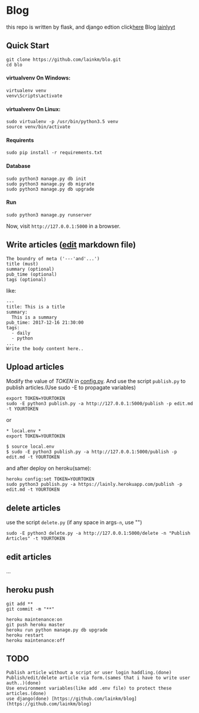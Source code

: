 Blog
====

this repo is written by flask, and django edtion click[here](https://github.com/lainkm/blog)
Blog [lainlyyt](https://lainlyyt.herokuapp.com/)


Quick Start
-----------


    git clone https://github.com/lainkm/blo.git
    cd blo

#### virtualvenv On Windows:

    virtualenv venv
    venv\Scripts\activate

#### virtualvenv On Linux:

    sudo virtualenv -p /usr/bin/python3.5 venv
    source venv/bin/activate

#### Requirents

    sudo pip install -r requirements.txt

#### Database

    sudo python3 manage.py db init
    sudo python3 manage.py db migrate
    sudo python3 manage.py db upgrade

#### Run

    sudo python3 manage.py runserver

Now, visit `http://127.0.0.1:5000` in a browser.


Write articles ([edit](https://raw.githubusercontent.com/lainkm/blo/master/edit.md) markdown file)
--------------------------------------------------------------------------------------------------

    The boundry of meta ('---'and'...')
    title (must)
    summary (optional)
    pub_time (optional)
    tags (optional)

like:

    ---
    title: This is a title
    summary:
      This is a summary
    pub_time: 2017-12-16 21:30:00
    tags:
      - daily
      - python
    ...
    Write the body content here..


Upload articles
---------------

Modify the value of *TOKEN* in [config.py](config.py). 
And use the script `publish.py` to publish articles.(Use sudo -E to propagate variables)

    export TOKEN=YOURTOKEN
    sudo -E python3 publish.py -a http://127.0.0.1:5000/publish -p edit.md -t YOURTOKEN

or 

    * local.env *
    export TOKEN=YOURTOKEN

    $ source local.env
    $ sudo -E python3 publish.py -a http://127.0.0.1:5000/publish -p edit.md -t YOURTOKEN

and after deploy on heroku(same):


    heroku config:set TOKEN=YOURTOKEN
    sudo python3 publish.py -a https://lainly.herokuapp.com/publish -p edit.md -t YOURTOKEN

delete articles
---------------
use the script `delete.py` (if any space in args`-n`, use "")

    sudo -E python3 delete.py -a http://127.0.0.1:5000/delete -n "Publish Articles" -t YOURTOKEN

edit articles
-------------
\.\.\.


heroku push
-----------

    git add **
    git commit -m "**"

    heroku maintenance:on
    git push heroku master
    heroku run python manage.py db upgrade
    heroku restart
    heroku maintenance:off

TODO
----

    Publish article without a script or user login haddling.(done)
    Publish/edit/delete article via form.(sames that i have to write user auth..)(done)
    Use environment variables(like add .env file) to protect these articles.(done)
	use django(done) [https://github.com/lainkm/blog](https://github.com/lainkm/blog)

